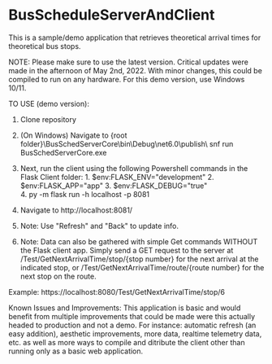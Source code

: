 # BusScheduleServerAndClient
This is a sample/demo application that retrieves theoretical arrival times for theoretical bus stops.

NOTE: Please make sure to use the latest version. Critical updates were made in the afternoon of May 2nd, 2022.
With minor changes, this could be compiled to run on any hardware. For this demo version, use Windows 10/11.

TO USE (demo version):

1. Clone repository
2. (On Windows) Navigate to {root folder}\BusSchedServerCore\bin\Debug\net6.0\publish\ snf run BusSchedServerCore.exe
3. Next, run the client using the following Powershell commands in the Flask Client folder:
          1. $env:FLASK_ENV="development"
          2. $env:FLASK_APP="app"
          3.  $env:FLASK_DEBUG="true"    
          4.  py -m flask run -h localhost -p 8081
4. Navigate to http://localhost:8081/

5. Note: Use "Refresh" and "Back" to update info. 

6. Note: Data can also be gathered with simple Get commands WITHOUT the Flask client app. Simply send a GET request to the server at /Test/GetNextArrivalTime/stop/{stop number} for the next arrival at the indicated stop, or /Test/GetNextArrivalTime/route/{route number} for the next stop on the route.

Example: https://localhost:8080/Test/GetNextArrivalTime/stop/6



Known Issues and Improvements:
This application is basic and would benefit from multiple improvements that could be made were this actually headed to production and not a demo. 
For instance: automatic refresh (an easy addition), aesthetic improvements, more data, realtime telemetry data, etc. as well as more ways to compile and ditribute the client other than running only as a basic web application. 
